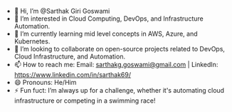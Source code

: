 - 👋 Hi, I’m @Sarthak Giri Goswami
- 👀 I’m interested in Cloud Computing, DevOps, and Infrastructure Automation.
- 🌱 I’m currently learning mid level concepts in AWS, Azure, and Kubernetes.
- 💞️ I’m looking to collaborate on open-source projects related to DevOps, Cloud Infrastructure, and Automation.
- 📫 How to reach me: Email: sarthakg.goswami@gmail.com | LinkedIn: https://www.linkedin.com/in/sarthak69/
- 😄 Pronouns: He/Him
- ⚡ Fun fuct: I’m always up for a challenge, whether it's automating cloud infrastructure or competing in a swimming race!


<!---
Sarthak2025/Sarthak2025 is a ✨ special ✨ repository because its `README.md` (this file) appears on your GitHub profile.
You can click the Preview link to take a look at your changes.
--->
